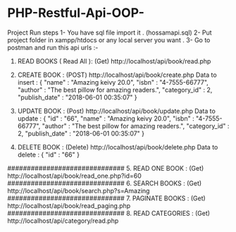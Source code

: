 # PHP-Restful-Api-OOP-
Project Run steps 
1- You have sql file import it . (hossamapi.sql) 
2- Put project folder in xampp/htdocs or any local server you want . 
3- Go to postman and run this api urls :-

1. READ BOOKS ( Read All ): (Get) http://localhost/api/book/read.php
2. CREATE BOOK : (POST) http://localhost/api/book/create.php 
Data to insert : 
{ 
    "name" : "Amazing keivy 20.0", 
    "isbn" : "4-7555-66777", 
    "author" : "The best pillow for amazing readers.", 
    "category_id" : 2, 
    "publish_date" : "2018-06-01 00:35:07" 
 }

3. UPDATE BOOK : (Post) http://localhost/api/book/update.php 
Data to update : 
{ 
    "id" : "66", 
    "name" : "Amazing keivy 20.0", 
    "isbn" : "4-7555-66777", 
    "author" : "The best pillow for amazing readers.",
    "category_id" : 2, 
    "publish_date" : "2018-06-01 00:35:07" 
}

4. DELETE BOOK : (Delete) http://localhost/api/book/delete.php 
Data to delete : { "id" : "66" } 

############################## 
5. READ ONE BOOK : (Get) http://localhost/api/book/read_one.php?id=60 
############################## 
6. SEARCH BOOKS : (Get) http://localhost/api/book/search.php?s=Amazing 
############################## 
7. PAGINATE BOOKS : (Get) http://localhost/api/book/read_paging.php
############################## 
8. READ CATEGORIES : (Get) http://localhost/api/category/read.php
